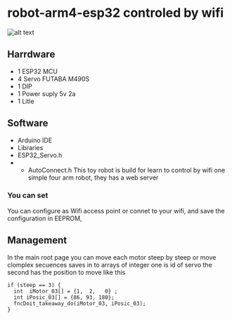 # robot-arm4-esp32  controled by wifi

![alt text](https://github.com/vniclos/robot-arm4-esp32/blob/master/img/robot-00.jpg "Robot ARM4X builded")

## Harrdware

- 1 ESP32 MCU
- 4 Servo FUTABA M490S
- 1 DIP
- 1 Power suply 5v 2a
- 1 Litle 

## Software
- Arduino IDE
- Libraries
- ESP32_Servo.h
- - AutoConnect.h
This toy robot is build for learn to control by wifi one simple four arm robot, they has a web server
### You can set 
You can configure as Wifi access point or connet to your wifi, and save the configuration in EEPROM, 


## Management
  In the main root page you can move each motor steep by steep or move clomplex secuences saves 
  in to arrays of integer one  is id of servo the second has the position to move like this
  ```
  if (steep == 3) {
    int  iMotor_03[] = {1,  2,   0} ;
    int iPosic_03[] = {86, 93, 180};
    fncDoit_takeaway_do(iMotor_03, iPosic_03);
  }
```


